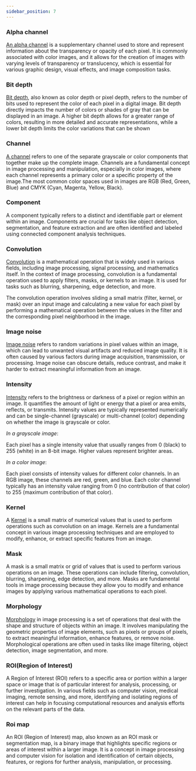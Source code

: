 ```yaml
---
sidebar_position: 7
---
```


### Alpha channel

[An alpha channel](https://en.wikipedia.org/wiki/Alpha_compositing 'wikipedia link on alpha channel') is a supplementary channel used to store and represent information about the transparency or opacity of each pixel. It is commonly associated with color images, and it allows for the creation of images with varying levels of transparency or translucency, which is essential for various graphic design, visual effects, and image composition tasks.

### Bit depth

[Bit depth](https://en.wikipedia.org/wiki/Color_depth 'wikipedia link on bit depth'), also known as color depth or pixel depth, refers to the number of bits used to represent the color of each pixel in a digital image. Bit depth directly impacts the number of colors or shades of gray that can be displayed in an image. A higher bit depth allows for a greater range of colors, resulting in more detailed and accurate representations, while a lower bit depth limits the color variations that can be shown

### Channel

[A channel](<https://en.wikipedia.org/wiki/Channel_(digital_image)> 'wikipedia link on color channel') refers to one of the separate grayscale or color components that together make up the complete image. Channels are a fundamental concept in image processing and manipulation, especially in color images, where each channel represents a primary color or a specific property of the image.The most common color spaces used in images are RGB (Red, Green, Blue) and CMYK (Cyan, Magenta, Yellow, Black).

### Component

A component typically refers to a distinct and identifiable part or element within an image. Components are crucial for tasks like object detection, segmentation, and feature extraction and are often identified and labeled using connected component analysis techniques.

### Convolution

[Convolution](https://en.wikipedia.org/wiki/Convolution 'wikipedia link on convolution') is a mathematical operation that is widely used in various fields, including image processing, signal processing, and mathematics itself. In the context of image processing, convolution is a fundamental operation used to apply filters, masks, or kernels to an image. It is used for tasks such as blurring, sharpening, edge detection, and more.

The convolution operation involves sliding a small matrix (filter, kernel, or mask) over an input image and calculating a new value for each pixel by performing a mathematical operation between the values in the filter and the corresponding pixel neighborhood in the image.

### Image noise

[Image noise](https://en.wikipedia.org/wiki/Image_noise 'wikipedia link on image noise') refers to random variations in pixel values within an image, which can lead to unwanted visual artifacts and reduced image quality. It is often caused by various factors during image acquisition, transmission, or processing. Image noise can obscure details, reduce contrast, and make it harder to extract meaningful information from an image.

### Intensity

[Intensity](https://en.wikipedia.org/wiki/Color_histogram 'wikipedia link on histogram') refers to the brightness or darkness of a pixel or region within an image. It quantifies the amount of light or energy that a pixel or area emits, reflects, or transmits. Intensity values are typically represented numerically and can be single-channel (grayscale) or multi-channel (color) depending on whether the image is grayscale or color.

_In a grayscale image_:

Each pixel has a single intensity value that usually ranges from 0 (black) to 255 (white) in an 8-bit image. Higher values represent brighter areas.

_In a color image_:

Each pixel consists of intensity values for different color channels. In an RGB image, these channels are red, green, and blue.
Each color channel typically has an intensity value ranging from 0 (no contribution of that color) to 255 (maximum contribution of that color).

### Kernel

A [Kernel](<https://en.wikipedia.org/wiki/Kernel_(image_processing)> 'wikipedia link on kernel') is a small matrix of numerical values that is used to perform operations such as convolution on an image. Kernels are a fundamental concept in various image processing techniques and are employed to modify, enhance, or extract specific features from an image.

### Mask

A mask is a small matrix or grid of values that is used to perform various operations on an image. These operations can include filtering, convolution, blurring, sharpening, edge detection, and more. Masks are fundamental tools in image processing because they allow you to modify and enhance images by applying various mathematical operations to each pixel.

### Morphology

[Morphology](https://en.wikipedia.org/wiki/Mathematical_morphology 'wikipedia link on morphology') in image processing is a set of operations that deal with the shape and structure of objects within an image. It involves manipulating the geometric properties of image elements, such as pixels or groups of pixels, to extract meaningful information, enhance features, or remove noise. Morphological operations are often used in tasks like image filtering, object detection, image segmentation, and more.

### ROI(Region of Interest)

A Region of Interest (ROI) refers to a specific area or portion within a larger space or image that is of particular interest for analysis, processing, or further investigation. In various fields such as computer vision, medical imaging, remote sensing, and more, identifying and isolating regions of interest can help in focusing computational resources and analysis efforts on the relevant parts of the data.

### Roi map

An ROI (Region of Interest) map, also known as an ROI mask or segmentation map, is a binary image that highlights specific regions or areas of interest within a larger image. It is a concept in image processing and computer vision for isolation and identification of certain objects, features, or regions for further analysis, manipulation, or processing.
